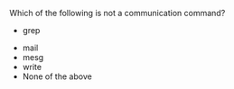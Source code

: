 Which of the following is not a communication command?
+ grep 
* mail
* mesg
*	write
*	None of the above
